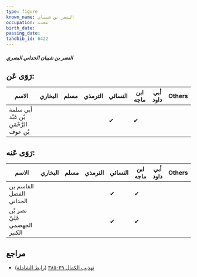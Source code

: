 ```yaml
---
type: figure
known_name: النضر بن شيبان
occupation: محدث
birth_date:
passing_date:
tahdhib_id: 6422
---
```

##### النضر بن شيبان الحداني البصري

## رَوَى عَن:
| الاسم                                  | البخاري | مسلم | الترمذي | النسائي | ابن ماجه | أبي داود | Others |
| -------------------------------------- | ------- | ---- | ------- | ------- | -------- | -------- | ------ |
| أبي سلمة بْن عَبْد الرَّحْمَنِ بْن عوف |         |      |         | ✔       | ✔        |          |        |
## رَوَى عَنه:
| الاسم                         | البخاري | مسلم | الترمذي | النسائي | ابن ماجه | أبي داود | Others |
| ----------------------------- | ------- | ---- | ------- | ------- | -------- | -------- | ------ |
| القاسم بن الفضل الحداني       |         |      |         | ✔       | ✔        |          |        |
| نصر بْن عَلِيّ الجهضمي الكبير |         |      |         | ✔       | ✔        |          |        |
## مراجع
- [تهذيب الكمال ٢٩-٣٨٥](obsidian://open?vault=Tahdhib-al-Kamal&file=Figures/٦٤٢٢-النضر%20بن%20شيبان%20الحداني%20البصري) ([رابط الشاملة](https://shamela.ws/book/3722/15956))